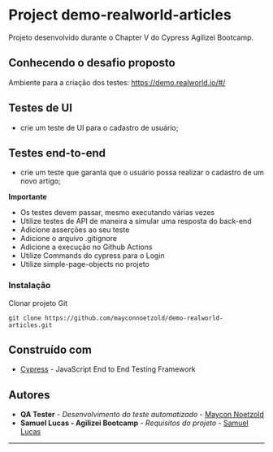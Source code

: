 ﻿# Project demo-realworld-articles
Projeto desenvolvido durante o Chapter V do Cypress Agilizei Bootcamp.

## Conhecendo o desafio proposto
Ambiente para a criação dos testes: https://demo.realworld.io/#/

## Testes de UI
- crie um teste de UI para o cadastro de usuário;

## Testes end-to-end
- crie um teste que garanta que o usuário possa realizar o cadastro de um novo artigo;

**Importante**
- Os testes devem passar, mesmo executando várias vezes
- Utilize testes de API de maneira a simular uma resposta do back-end
- Adicione asserções ao seu teste
- Adicione o arquivo .gitignore
- Adicione a execução no Github Actions
- Utilize Commands do cypress para o Login
- Utilize simple-page-objects no projeto

### Instalação
Clonar projeto Git
```
git clone https://github.com/mayconnoetzold/demo-realworld-articles.git
```

## Construído com
* [Cypress](https://www.cypress.io/) - JavaScript End to End Testing Framework

## Autores
* **QA Tester** - *Desenvolvimento do teste automatizado* - [Maycon Noetzold](https://github.com/mayconnoetzold)
* **Samuel Lucas - Agilizei Bootcamp** - *Requisitos do projeto* - [Samuel Lucas](https://github.com/samlucax)
---

